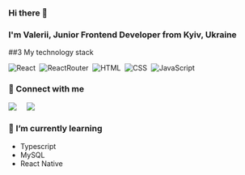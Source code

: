 ### Hi there 👋
### I'm Valerii, Junior Frontend Developer from Kyiv, Ukraine


##3 My technology stack

![React](https://img.shields.io/badge/-React-05122A?style=flat&logo=react)&nbsp;
![ReactRouter](https://img.shields.io/badge/-ReactRouter-05122A?style=flat&logo=ReactRouter)&nbsp;
![HTML](https://img.shields.io/badge/-HTML-05122A?style=flat&logo=HTML5)&nbsp;
![CSS](https://img.shields.io/badge/-CSS-05122A?style=flat&logo=CSS3&logoColor=1572B6)&nbsp;
![JavaScript](https://img.shields.io/badge/-JavaScript-05122A?style=flat&logo=javascript)&nbsp;


### 💬 Connect with me

<p align="left">
  <a target="_blank"href="https://www.linkedin.com/in/valerii-pometun-a63231268/"><img src="https://img.shields.io/badge/linkedin-%230077B5.svg?&style=for-the-badge&logo=linkedin&logoColor=white" /></a>&nbsp;&nbsp;&nbsp;&nbsp;
  <a target="_blank"href="https://t.me/ValeriiPometun"><img src="https://img.shields.io/badge/telegram-%231DA1F2.svg?&style=for-the-badge&logo=telegram&logoColor=white" /></a>&nbsp;&nbsp;&nbsp;&nbsp;
</p>

 ### 🌱 I’m currently learning

- Typescript
- MySQL
- React Native
